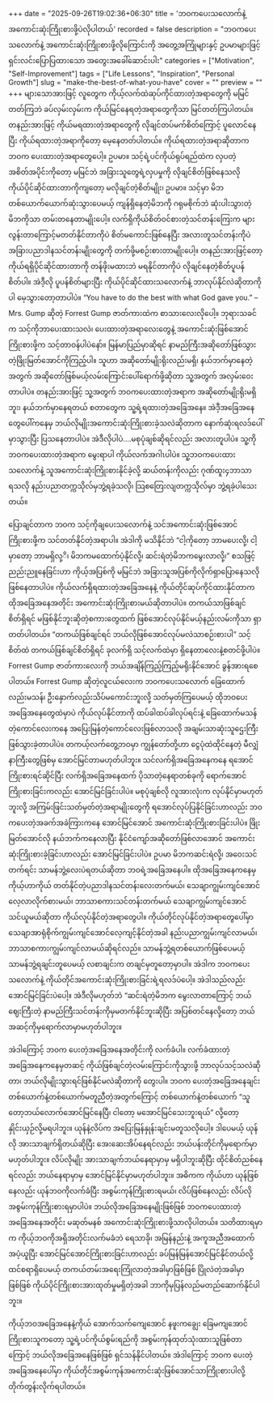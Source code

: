 +++
date = "2025-09-26T19:02:36+06:30"
title = 'ဘဝကပေးသလောက်နဲ့ အကောင်းဆုံးကြိုးစားဖို့ပဲလိုပါတယ်'
recorded = false
description = "ဘဝကပေးသလောက်နဲ့ အကောင်းဆုံးကြိုးစားဖို့လိုကြောင်းကို အတွေ့အကြုံများနှင့် ဥပမာများဖြင့် ရှင်းလင်းပြောပြထားသော အတွေးအခေါ်ဆောင်းပါး"
categories = ["Motivation", "Self-Improvement"]
tags = ["Life Lessons", "Inspiration", "Personal Growth"]
slug = "make-the-best-of-what-you-have"
cover = ""
preview = ""
+++
များသောအားဖြင့် လူတွေက ကိုယ့်လက်ထဲဆုပ်ကိုင်ထားတဲ့အရာတွေကို မမြင်တတ်ကြဘဲ ခပ်လှမ်းလှမ်းက ကိုယ်မြင်နေရတဲ့အရာတွေကိုသာ မြင်တတ်ကြပါတယ်။ တနည်းအားဖြင့် ကိုယ်မရထားတဲ့အရာတွေကို လိုချင်တပ်မက်စိတ်ကြောင့် ပူလောင်နေပြီး ကိုယ်ရထားတဲ့အရာကိုတော့ မေ့နေတတ်ပါတယ်။ ကိုယ်ရထားတဲ့အရာဆိုတာက ဘဝက ပေးထားတဲ့အရာတွေပေါ့။
ဥပမာ။ သင့်ရဲ့ပင်ကိုယ်ရုပ်ရည်ထဲက လှပတဲ့အစိတ်အပိုင်းကိုတော့ မမြင်ဘဲ အခြားသူတွေရဲ့လှပမှုကို လိုချင်စိတ်ဖြစ်နေသလို ကိုယ်ပိုင်ဆိုင်ထားတာကိုကျတော့ မလိုချင်တဲ့စိတ်မျိုး၊ ဥပမာ။ သင့်မှာ မိဘတစ်ယောက်ယောက်ဆုံးသွားပေမယ့် ကျန်ရှိနေတဲ့မိဘကို ဂရုမစိုက်ဘဲ ဆုံးပါးသွားတဲ့မိဘကိုသာ တမ်းတနေတာမျိုးပေါ့။ လက်ရှိကိုယ်စိတ်ဝင်စားတဲ့သင်တန်းကြေးက များလွန်းတာကြောင့်မတတ်နိုင်တာကိုပဲ စိတ်မကောင်းဖြစ်နေပြီး အလားတူသင်တန်းကိုပဲ အခြားပညာဒါနသင်တန်းမျိုးတွေကို တက်ဖို့မစဉ်းစားတာမျိုးပေါ့။
တနည်းအားဖြင့်တော့ ကိုယ်ရရှိပိုင်ဆိုင်ထားတာကို တန်ဖိုးမထားဘဲ မရနိုင်တာကိုပဲ လိုချင်နေတဲ့စိတ်ပူပန်စိတ်ပါ။ အဲဒီ့လို ပူပန်စိတ်များပြီး ကိုယ်ပိုင်ဆိုင်ထားသလောက်နဲ့ ဘာလုပ်နိုင်လဲဆိုတာကိုပါ မေ့သွားတော့တာပါပဲ။
“You have to do the best with what God gave you.” – Mrs. Gump ဆိုတဲ့ Forrest Gump ဇာတ်ကားထဲက စာသားလေးလိုပေါ့။ ဘုရားသခင်က သင့်ကိုဘာပေးထားသလဲ၊ ပေးထားတဲ့အရာလေးတွေနဲ့ အကောင်းဆုံးဖြစ်အောင်ကြိုးစားဖို့က သင့်တာဝန်ပါပဲနော်။ မြန်မာပြည်မှာဆိုရင် နာမည်ကြီးအဆိုတော်ဖြစ်သွားတဲ့ဖြိုးမြတ်အောင်ကိုကြည့်ပါ။ သူဟာ အဆိုတော်မျိုးရိုးလည်းမရှိ၊ နယ်ဘက်မှာနေတဲ့အတွက် အဆိုတော်ဖြစ်မယ့်လမ်းကြောင်းပေါ်ရောက်ဖို့ဆိုတာ သူ့အတွက် အလှမ်းဝေးတာပါပဲ။ တနည်းအားဖြင့် သူ့အတွက် ဘဝကပေးထားတဲ့အရာက အဆိုတော်မျိုးရိုးမရှိဘူး၊ နယ်ဘက်မှာနေရတယ် စတာတွေက သူ့ရဲ့ရထားတဲ့အခြေအနေ။ အဲဒီ့အခြေအနေတွေပေါ်ကနေမှ ဘယ်လိုမျိုးအကောင်းဆုံးကြိုးစားခဲ့သလဲဆိုတာက နောက်ဆုံးရလဒ်ပေါ်မှာသွားပြီး ပြသနေတာပါပဲ။
အဲဒီလိုပါပဲ….မစုပုံချစ်ဆိုရင်လည်း အလားတူပါပဲ။ သူ့ကို ဘဝကပေးထားတဲ့အရာက မွေးရာပါ ကိုယ်လက်အဂါၤပါပဲ။ သူ့ဘဝကပေးထားသလောက်နဲ့ သူအကောင်းဆုံးကြိုးစားနိုင်ခဲ့လို့ ဆယ်တန်းကိုလည်း ဂုဏ်ထူး၄ဘာသာရသလို နည်းပညာတက္ကသိုလ်မှဘွဲ့ရခဲ့သလို၊ သြစတြေးလျတက္ကသိုလ်မှာ ဘွဲ့ရခဲ့ပါသေးတယ်။

ပြောချင်တာက ဘဝက သင့်ကိုချပေးသလောက်နဲ့ သင်အကောင်းဆုံးဖြစ်အောင် ကြိုးစားဖို့က သင်တတ်နိုင်တဲ့အရာပါ။ အဲဒါကို မသိနိုင်ဘဲ “ငါ့ကိုတော့ ဘာမပေးလို့၊ ငါ့မှာတော့ ဘာမရှိလု့ိ၊ မိဘကမထောက်ပံ့နိုင်လို့၊ ဆင်းရဲတဲ့မိဘကမွေးလာလို့၊” စသဖြင့် ညည်းညူနေခြင်းဟာ ကိုယ့်အပြစ်ကို မမြင်ဘဲ အခြားသူအပြစ်ကိုလိုက်ရှာပြောနေသလိုဖြစ်နေတာပါပဲ။ ကိုယ်လက်ရှိရထားတဲ့အခြေအနေနဲ့ ကိုယ်တိုင်ဆုပ်ကိုင်ထားနိုင်တာက ထိုအခြေအနေအတိုင်း အကောင်းဆုံးကြိုးစားမယ်ဆိုတာပါပဲ။ တကယ်သာဖြစ်ချင်စိတ်ရှိရင် မဖြစ်နိုင်ဘူးဆိုတဲ့စကားတွေထက် ဖြစ်အောင်လုပ်နိုင်မယ့်နည်းလမ်းကိုသာ ရှာတတ်ပါတယ်။ “တကယ်ဖြစ်ချင်ရင် ဘယ်လိုဖြစ်အောင်လုပ်မလဲသာစဉ်းစားပါ”
သင့်စိတ်ထဲ တကယ်ဖြစ်ချင်စိတ်ရှိရင် ခုလက်ရှိ သင့်လက်ထဲမှာ ရှိနေတာလေးနဲ့စတင်ဖို့ပါပဲ။ Forrest Gump ဇာတ်ကားလေးကို ဘယ်အချိန်ကြည့်ကြည့်မရိုးနိုင်အောင် ခွန်အားရစေပါတယ်။ Forrest Gump ဆိုတဲ့လူငယ်လေးက ဘဝကပေးသလောက် ခြေထောက်လည်းမသန်၊ ဦးနှောက်လည်းသိပ်မကောင်းဘူးလို့ သတ်မှတ်ကြပေမယ့် ထိုဘဝပေးအခြေအနေတွေထဲမှာပဲ ကိုယ်လုပ်နိုင်တာကို ထပ်ခါထပ်ခါလုပ်ရင်းနဲ့ ခြေထောက်မသန်တဲ့ကောင်လေးကနေ အပြေးမြန်တဲ့ကောင်လေးဖြစ်လာသလို အချမ်းသာဆုံးသူဌေးကြီးဖြစ်သွားခဲ့တာပါပဲ။ တကယ့်လက်တွေ့ဘဝမှာ ကျွန်တော်တို့ဟာ ငွေပုံထဲထိုင်နေတဲ့ မီလျှံနာကြီးတွေဖြစ်မှ အောင်မြင်တာမဟုတ်ပါဘူး။ သင်လက်ရှိအခြေအနေကနေ ရအောင်ကြိုးစားရင်ဆိုင်ပြီး လက်ရှိအခြေအနေထက် ပိုသာတဲ့နေရာတစ်ခုကို ရောက်အောင်ကြိုးစားခြင်းကလည်း အောင်မြင်ခြင်းပါပဲ။ မစုပုံချစ်လို လူအားလုံးက လုပ်နိုင်မှာမဟုတ်ဘူးလို့ အကြမ်းဖြင်းသတ်မှတ်တဲ့အရာမျိုးတွေကို ရအောင်လုပ်ပြနိုင်ခြင်းဟာလည်း ဘဝကပေးတဲ့အခက်အခဲကြားကနေ အောင်မြင်အောင် အကောင်းဆုံးကြိုးစားခြင်းပါပဲ။ ဖြိုးမြတ်အောင်လို နယ်ဘက်ကနေလာပြီး နိုင်ငံကျော်အဆိုတော်ဖြစ်လာအောင် အကောင်းဆုံးကြိုးစားခဲ့ခြင်းဟာလည်း အောင်မြင်ခြင်းပါပဲ။ ဥပမာ မိဘကဆင်းရဲလို့၊ အဝေးသင်တက်ရင်း သာမန်ဘွဲ့လေးပဲရတယ်ဆိုတာ ဘဝရဲ့အခြေအနေပါ။ ထိုအခြေအနေကနေမှ ကိုယ့်ဟာကိုယ် တတ်နိုင်တဲ့ပညာဒါနသင်တန်းလေးတက်မယ်၊ သေချာကျွမ်းကျင်အောင်လေ့လာလိုက်စားမယ်၊ ဘာသာစကားသင်တန်းတက်မယ် သေချာကျွမ်းကျင်အောင်သင်ယူမယ်ဆိုတာ ကိုယ်လုပ်နိုင်တဲ့အရာတွေပါ။ ကိုယ်တိုင်လုပ်နိုင်တဲ့အရာတွေပေါ်မှာ သေချာအာရုံစိုက်ကျွမ်းကျင်အောင်လေ့ကျင့်နိုင်တဲ့အခါ နည်းပညာကျွမ်းကျင်လာမယ်၊ ဘာသာစကားကျွမ်းကျင်လာမယ်ဆိုရင်လည်။ သာမန်ဘွဲ့ရတစ်ယောက်ဖြစ်ပေမယ့် သာမန်ဘွဲ့ရချင်းတူပေမယ့် လစာချင်းက တချင်မှတူတော့မှာပါ။ အဲဒါက ဘဝကပေးသလောက်နဲ့ ကိုယ်တိုင်အကောင်းဆုံးကြိုးစားခြင်းရဲ့ရလဒ်ပဲပေါ့။ အဲဒါသည်လည်း အောင်မြင်ခြင်းပဲပေါ့။ အဲဒီလိုမဟုတ်ဘဲ “ဆင်းရဲတဲ့မိဘက မွေးလာတာကြောင့် ဘယ်ဈေးကြီးတဲ့ နာမည်ကြီးသင်တန်းကိုမှမတက်နိုင်ဘူးဆိုပြီး အပြစ်တင်နေလို့တော့ ဘယ်အဆင့်ကိုမှရောက်လာမှာမဟုတ်ပါဘူး။

အဲဒါကြောင့် ဘဝက ပေးတဲ့အခြေအနေအတိုင်းကို လက်ခံပါ။ လက်ခံထားတဲ့အခြေအနေကနေမှတဆင့် ကိုယ်ဖြစ်ချင်တဲ့လမ်းကြောင်းကိုသွားဖို့ ဘာလုပ်သင့်သလဲဆိုတာ၊ ဘယ်လိုမျိုးသွားရင်ဖြစ်နိုင်မလဲဆိုတာကို တွေးပါ။ ဘဝက ပေးတဲ့အခြေအနေချင်း တစ်ယောက်နဲ့တစ်ယောက်မတူညီတဲ့အတွက်ကြောင့် တစ်ယောက်နဲ့တစ်ယောက် “သူတော့ဘယ်လောက်အောင်မြင်နေပြီ၊ ငါတော့ မအောင်မြင်သေးဘူးရယ်” လို့တော့ နှိုင်းယှဉ်လို့မရပါဘူး။ ယုန်နဲ့လိပ်က အပြေးမြန်နှုန်းချင်းမတူသလိုပေါ့။ ဒါပေမယ့် ယုန်လို အားသာချက်ရှိတယ်ဆိုပြီး အေးဆေးအိပ်နေရင်လည်း ဘယ်ပန်းတိုင်ကိုမှရောက်မှာမဟုတ်ပါဘူး။ လိပ်လိုမျိုး အားသာချက်ဘယ်နေရာမှာမှ မရှိပါဘူးဆိုပြီး ထိုင်စိတ်ညစ်နေရင်လည်း ဘယ်နေရာမှာမှ အောင်မြင်နိုင်မှာမဟုတ်ပါဘူး။ အဓိကက ကိုယ်ဟာ ယုန်ဖြစ်နေလည်း ယုန်ဘဝကိုလက်ခံပြီး အစွမ်းကုန်ကြိုးစားရမယ်၊ လိပ်ဖြစ်နေလည်း လိပ်လိုအစွမ်းကုန်ကြိုးစားရမှာပါပဲ။ ဘယ်လိုအခြေအနေမျိုးဖြစ်ဖြစ် ဘဝကပေးထားတဲ့အခြေအနေအတိုင်း မဆုတ်မနစ် အကောင်းဆုံးကြိုးစားဖို့သာလိုပါတယ်။ သတိထားရမှာက ကိုယ့်ဘဝကိုအရှိအတိုင်းလက်မခံဘဲ ရေသာခို၊ အမြန်နည်းနဲ့ အကူအညီအထောက်အပံ့ယူပြီး အောင်မြင်အောင်ကြိုးစားခြင်းဟာလည်း ခပ်မြန်မြန်အောင်မြင်နိုင်တယ်လို့ထင်စရာရှိပေမယ့် တကယ်တမ်းအရေးကြုံလာတဲ့အခါမှာဖြစ်ဖြစ် ပြိုလဲတဲ့အခါမှာဖြစ်ဖြစ် ကိုယ်ပိုင်ကြိုးစားအားထုတ်မှုမရှိတဲ့အခါ ဘာကိုမှပြန်လည်မတည်ဆောက်နိုင်ပါဘူး။

ကိုယ့်ဘဝအခြေအနေနဲ့ကိုယ် အောက်သက်ကျေအောင် နဖူးကချွေး ခြေမကျအောင် ကြိုးစားသူကတော့ သူ့ရဲ့ပင်ကိုယ်စွမ်းရည်ကို အစွမ်းကုန်ထုတ်သုံးထားသူဖြစ်တာကြောင့် ဘယ်လိုအခြေအနေဖြစ်ဖြစ် ရှင်သန်နိုင်ပါတယ်။ အဲဒါကြောင့် ဘဝက ပေးတဲ့အခြေအနေပေါ်မှာ ကိုယ်တိုင်အစွမ်းကုန်အကောင်းဆုံးဖြစ်အောင်သာကြိုးစားပါလို့ တိုက်တွန်းလိုက်ရပါတယ်။ 